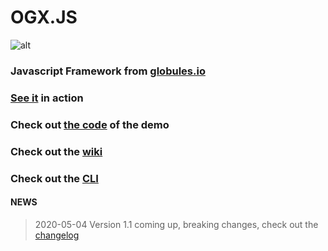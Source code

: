 # OGX.JS

![alt](https://repository-images.githubusercontent.com/76366703/6b5aa000-113d-11ea-8801-2949c79dabef)

### Javascript Framework from [globules.io](http://globules.io)

### [See it](https://globules.io/framework) in action

### Check out [the code](https://github.com/globules-io/OGX.Demo) of the demo

### Check out the [wiki](https://github.com/globules-io/OGX.JS/wiki)

### Check out the [CLI](https://github.com/globules-io/OGX.CLI)

#### NEWS
> 2020-05-04
Version 1.1 coming up, breaking changes, check out the [changelog](https://github.com/globules-io/OGX.JS/wiki/changelog)
